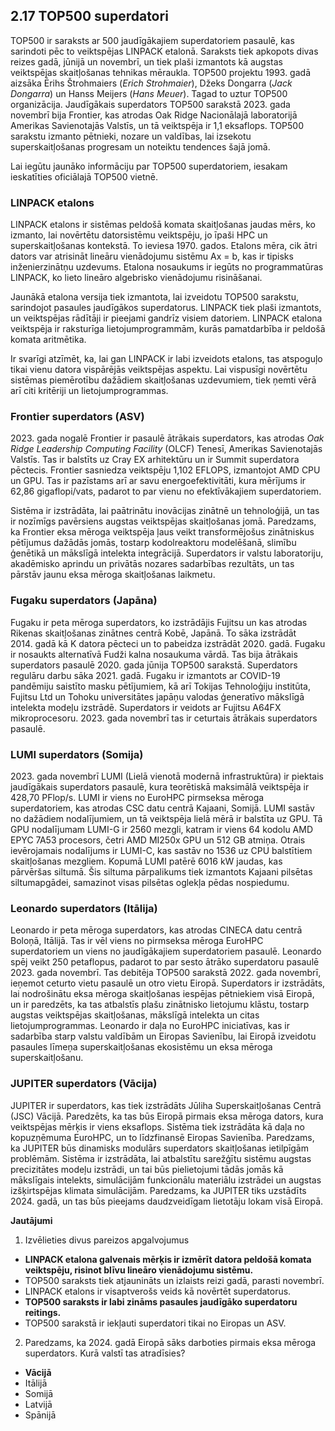 ## 2.17 TOP500 superdatori

TOP500 ir saraksts ar 500 jaudīgākajiem superdatoriem pasaulē, kas sarindoti pēc to veiktspējas LINPACK etalonā. 
Saraksts tiek apkopots divas reizes gadā, jūnijā un novembrī, un tiek plaši izmantots kā augstas veiktspējas skaitļošanas tehnikas mēraukla. 
TOP500 projektu 1993. gadā aizsāka Ērihs Štrohmaiers (*Erich Strohmaier*), Džeks Dongarra (*Jack Dongarra*) un Hanss Meijers (*Hans Meuer*). 
Tagad to uztur TOP500 organizācija. 
Jaudīgākais superdators TOP500 sarakstā 2023. gada novembrī bija Frontier, kas atrodas Oak Ridge Nacionālajā laboratorijā Amerikas Savienotajās Valstīs, 
un tā veiktspēja ir 1,1 eksaflops. TOP500 sarakstu izmanto pētnieki, nozare un valdības, 
lai izsekotu superskaitļošanas progresam un noteiktu tendences šajā jomā.

Lai iegūtu jaunāko informāciju par TOP500 superdatoriem, iesakam ieskatīties oficiālajā TOP500 vietnē.

### LINPACK etalons

LINPACK etalons ir sistēmas peldošā komata skaitļošanas jaudas mērs, ko izmanto, lai novērtētu datorsistēmu veiktspēju, 
jo īpaši HPC un superskaitļošanas kontekstā. To ieviesa 1970. gados. Etalons mēra, 
cik ātri dators var atrisināt lineāru vienādojumu sistēmu Ax = b, kas ir tipisks inženierzinātņu uzdevums. 
Etalona nosaukums ir iegūts no programmatūras LINPACK, ko lieto lineāro algebrisko vienādojumu risināšanai.

Jaunākā etalona versija tiek izmantota, lai izveidotu TOP500 sarakstu, sarindojot pasaules jaudīgākos superdatorus. 
LINPACK tiek plaši izmantots, un veiktspējas rādītāji ir pieejami gandrīz visiem datoriem. 
LINPACK etalona veiktspēja ir raksturīga lietojumprogrammām, kurās pamatdarbība ir peldošā komata aritmētika. 

Ir svarīgi atzīmēt, ka, lai gan LINPACK ir labi izveidots etalons, tas atspoguļo tikai vienu datora vispārējās veiktspējas aspektu. 
Lai vispusīgi novērtētu sistēmas piemērotību dažādiem skaitļošanas uzdevumiem, tiek ņemti vērā arī citi kritēriji un lietojumprogrammas.

### Frontier superdators (ASV)

2023. gada nogalē Frontier ir pasaulē ātrākais superdators, kas atrodas *Oak Ridge Leadership Computing Facility* (OLCF) Tenesī, Amerikas Savienotajās Valstīs. 
Tas ir balstīts uz Cray EX arhitektūru un ir Summit superdatora pēctecis. Frontier sasniedza veiktspēju 1,102 EFLOPS, 
izmantojot AMD CPU un GPU. Tas ir pazīstams arī ar savu energoefektivitāti, kura mērījums ir 62,86 gigaflopi/vats, padarot to par vienu no efektīvākajiem superdatoriem. 

Sistēma ir izstrādāta, lai paātrinātu inovācijas zinātnē un tehnoloģijā, un tas ir nozīmīgs pavērsiens augstas veiktspējas skaitļošanas jomā. 
Paredzams, ka Frontier eksa mēroga veiktspēja ļaus veikt transformējošus zinātniskus pētījumus dažādās jomās, tostarp kodolreaktoru modelēšanā, 
slimību ģenētikā un mākslīgā intelekta integrācijā. 
Superdators ir valstu laboratoriju, akadēmisko aprindu un privātās nozares sadarbības rezultāts, un tas pārstāv jaunu eksa mēroga skaitļošanas laikmetu.

### Fugaku superdators (Japāna)

Fugaku ir peta mēroga superdators, ko izstrādājis Fujitsu un kas atrodas Rikenas skaitļošanas zinātnes centrā Kobē, Japānā. To sāka izstrādāt 2014. gadā 
kā K datora pēcteci un to pabeidza izstrādāt 2020. gadā. Fugaku ir nosaukts alternatīvā Fudži kalna nosaukuma vārdā. 
Tas bija ātrākais superdators pasaulē 2020. gada jūnija TOP500 sarakstā. Superdators regulāru darbu sāka 2021. gadā. 
Fugaku ir izmantots ar COVID-19 pandēmiju saistīto masku pētījumiem, kā arī Tokijas Tehnoloģiju institūta, Fujitsu Ltd un Tohoku universitātes japāņu valodas 
ģeneratīvo mākslīgā intelekta modeļu izstrādē. Superdators ir veidots ar Fujitsu A64FX mikroprocesoru. 2023. gada novembrī tas ir ceturtais ātrākais superdators pasaulē.

### LUMI superdators (Somija)

2023. gada novembrī LUMI (Lielā vienotā modernā infrastruktūra) ir piektais jaudīgākais superdators pasaulē, kura teorētiskā maksimālā veiktspēja ir 428,70 PFlop/s. 
LUMI ir viens no EuroHPC pirmseksa mēroga superdatoriem, kas atrodas CSC datu centrā Kajaani, Somijā.
LUMI sastāv no dažādiem nodalījumiem, un tā veiktspēja lielā mērā ir balstīta uz GPU. Tā GPU nodalījumam LUMI-G ir 2560 mezgli, katram ir viens 64 kodolu AMD EPYC 7A53 procesors, četri AMD MI250x GPU un 512 GB atmiņa. Otrais ievērojamais nodalījums ir LUMI-C, kas sastāv no 1536 uz CPU balstītiem skaitļošanas mezgliem. 
Kopumā LUMI patērē 6016 kW jaudas, kas pārvēršas siltumā. Šis siltuma pārpalikums tiek izmantots Kajaani pilsētas siltumapgādei, samazinot visas pilsētas oglekļa pēdas nospiedumu.

### Leonardo superdators (Itālija)

Leonardo ir peta mēroga superdators, kas atrodas CINECA datu centrā Boloņā, Itālijā. Tas ir vēl viens no pirmseksa mēroga EuroHPC superdatoriem un viens no 
jaudīgākajiem superdatoriem pasaulē. Leonardo spēj veikt 250 petaflopus, padarot to par sesto ātrāko superdatoru pasaulē 2023. gada novembrī. 
Tas debitēja TOP500 sarakstā 2022. gada novembrī, ieņemot ceturto vietu pasaulē un otro vietu Eiropā. Superdators ir izstrādāts, lai nodrošinātu eksa mēroga 
skaitļošanas iespējas pētniekiem visā Eiropā, un ir paredzēts, ka tas atbalstīs plašu zinātnisko lietojumu klāstu, tostarp augstas veiktspējas skaitļošanas, 
mākslīgā intelekta un citas lietojumprogrammas. Leonardo ir daļa no EuroHPC iniciatīvas, kas ir sadarbība starp valstu valdībām un Eiropas Savienību, 
lai Eiropā izveidotu pasaules līmeņa superskaitļošanas ekosistēmu un eksa mēroga superskaitļošanu.

### JUPITER superdators (Vācija)

JUPITER ir superdators, kas tiek izstrādāts Jūliha Superskaitļošanas Centrā (JSC) Vācijā. Paredzēts, ka tas būs Eiropā pirmais eksa mēroga dators, 
kura veiktspējas mērķis ir viens eksaflops. Sistēma tiek izstrādāta kā daļa no kopuzņēmuma EuroHPC, un to līdzfinansē Eiropas Savienība. 
Paredzams, ka JUPITER būs dinamisks modulārs superdators skaitļošanas ietilpīgām problēmām. Sistēma ir izstrādāta, lai atbalstītu sarežģītu 
sistēmu augstas precizitātes modeļu izstrādi, un tai būs pielietojumi tādās jomās kā mākslīgais intelekts, simulācijām funkcionālu materiālu izstrādei 
un augstas izšķirtspējas klimata simulācijām. Paredzams, ka JUPITER tiks uzstādīts 2024. gadā, un tas būs pieejams daudzveidīgam lietotāju lokam visā Eiropā. 

**Jautājumi**
1. Izvēlieties divus pareizos apgalvojumus
+ **LINPACK etalona galvenais mērķis ir izmērīt datora peldošā komata veiktspēju, risinot blīvu lineāro vienādojumu sistēmu.**
+ TOP500 saraksts tiek atjaunināts un izlaists reizi gadā, parasti novembrī.
+ LINPACK etalons ir visaptverošs veids kā novērtēt superdatorus.
+ **TOP500 saraksts ir labi zināms pasaules jaudīgāko superdatoru reitings.**
+ TOP500 sarakstā ir iekļauti superdatori tikai no Eiropas un ASV.

2. Paredzams, ka 2024. gadā Eiropā sāks darboties pirmais eksa mēroga superdators. Kurā valstī tas atradīsies?
+ **Vācijā**
+ Itālijā
+ Somijā
+ Latvijā
+ Spānijā

